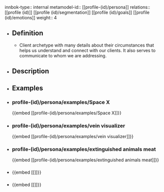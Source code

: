 innbok-type:: internal
metamodel-id:: [[profile-(id)/persona]]
relations:: [[profile (id)]] [[profile (id)/segmentation]] [[profile (id)/goals]] [[profile (id)/emotions]]
weight:: 4

- ## Definition
  - Client archetype with many details about their circumstances that helps us understand and connect with our clients. It also serves to communicate to whom we are addressing.
- ## Description
- ## Examples
- ### profile-(id)/persona/examples/Space X
  {{embed [[profile-(id)/persona/examples/Space X]]}}
- ### profile-(id)/persona/examples/vein visualizer
  {{embed [[profile-(id)/persona/examples/vein visualizer]]}}
- ### profile-(id)/persona/examples/extinguished animals meat
  {{embed [[profile-(id)/persona/examples/extinguished animals meat]]}}
- ### 
  {{embed [[]]}}
- ### 
  {{embed [[]]}}


